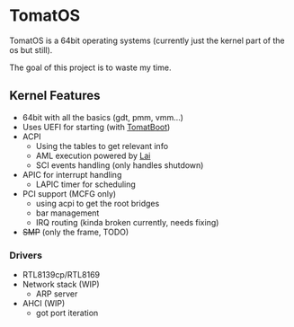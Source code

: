 # TomatOS

TomatOS is a 64bit operating systems (currently just the kernel part of the os but still).

The goal of this project is to waste my time.

## Kernel Features

* 64bit with all the basics (gdt, pmm, vmm...)
* Uses UEFI for starting (with [TomatBoot](https://github.com/TomatOrg/TomatBoot-UEFI))
* ACPI
    * Using the tables to get relevant info
    * AML execution powered by [Lai](https://github.com/qword-os/lai)
    * SCI events handling (only handles shutdown)
* APIC for interrupt handling
    * LAPIC timer for scheduling
* PCI support (MCFG only)
	* using acpi to get the root bridges
    * bar management
    * IRQ routing (kinda broken currently, needs fixing)
* ~~SMP~~ (only the frame, TODO)

### Drivers

* RTL8139cp/RTL8169
* Network stack (WIP)
    * ARP server
* AHCI (WIP)
	* got port iteration
